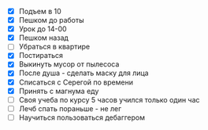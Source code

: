 
- [x] Подъем в 10
- [x] Пешком до работы 
- [x] Урок до 14-00
- [x] Пешком назад
- [ ] Убраться в квартире 
- [x] Постираться
- [x] Выкинуть мусор от пылесоса
- [x] После душа - сделать маску для лица
- [x] Списаться с Серегой по времени
- [x] Принять с магнума еду
- [ ] Своя учеба по курсу 5 часов учился только один час
- [ ] Лечб спать пораньше - не лег
- [ ] Научиться пользоваться дебаггером